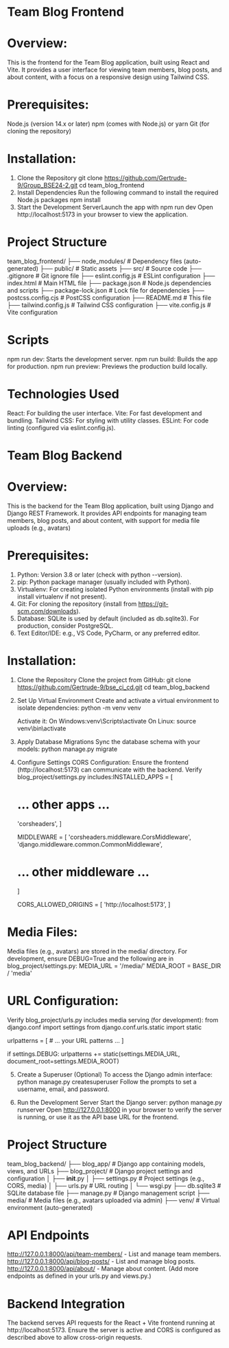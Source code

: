 # Team Blog Frontend 

# Overview:
This is the frontend for the Team Blog application, built using React and Vite. It provides a user interface for viewing team members, blog posts, and about content, with a focus on a responsive design using Tailwind CSS.

# Prerequisites:
Node.js (version 14.x or later)
npm (comes with Node.js) or yarn
Git (for cloning the repository)

# Installation:
1. Clone the Repository
   git clone https://github.com/Gertrude-9/Group_BSE24-2.git
   cd team_blog_frontend
2. Install Dependencies Run the following command to install the required Node.js packages
   npm install
3. Start the Development ServerLaunch the app with
   npm run dev
Open http://localhost:5173 in your browser to view the application.

# Project Structure
team_blog_frontend/
├── node_modules/         # Dependency files (auto-generated)
├── public/              # Static assets
├── src/                 # Source code
├── .gitignore           # Git ignore file
├── eslint.config.js     # ESLint configuration
├── index.html           # Main HTML file
├── package.json         # Node.js dependencies and scripts
├── package-lock.json    # Lock file for dependencies
├── postcss.config.cjs   # PostCSS configuration
├── README.md            # This file
├── tailwind.config.js   # Tailwind CSS configuration
├── vite.config.js       # Vite configuration

# Scripts
npm run dev: Starts the development server.
npm run build: Builds the app for production.
npm run preview: Previews the production build locally.

# Technologies Used
React: For building the user interface.
Vite: For fast development and bundling.
Tailwind CSS: For styling with utility classes.
ESLint: For code linting (configured via eslint.config.js).

# Team Blog Backend

# Overview:
This is the backend for the Team Blog application, built using Django and Django REST Framework. It provides API endpoints for managing team members, blog posts, and about content, with support for media file uploads (e.g., avatars)

# Prerequisites:
1. Python: Version 3.8 or later (check with python --version).
2. pip: Python package manager (usually included with Python).
3. Virtualenv: For creating isolated Python environments (install with pip install virtualenv if not present).
4. Git: For cloning the repository (install from https://git-scm.com/downloads).
5. Database: SQLite is used by default (included as db.sqlite3). For production, consider PostgreSQL.
6. Text Editor/IDE: e.g., VS Code, PyCharm, or any preferred editor.

# Installation:
1. Clone the Repository
   Clone the project from GitHub:
   git clone https://github.com/Gertrude-9/bse_ci_cd.git
   cd team_blog_backend
2. Set Up Virtual Environment
   Create and activate a virtual environment to isolate dependencies:
   python -m venv venv
   
   Activate it:
   On Windows:venv\Scripts\activate
   On Linux: source venv\bin\activate
3. Apply Database Migrations
   Sync the database schema with your models:
   python manage.py migrate
4. Configure Settings
   CORS Configuration: Ensure the frontend (http://localhost:5173) can communicate with the backend. Verify blog_project/settings.py includes:INSTALLED_APPS = [
    # ... other apps ...
    'corsheaders',
   ]

   MIDDLEWARE = [
    'corsheaders.middleware.CorsMiddleware',
    'django.middleware.common.CommonMiddleware',
    # ... other middleware ...
   ]

   CORS_ALLOWED_ORIGINS = [
    'http://localhost:5173',
   ]

# Media Files: 
Media files (e.g., avatars) are stored in the media/ directory. For development, ensure DEBUG=True and the following are in blog_project/settings.py:
MEDIA_URL = '/media/'
MEDIA_ROOT = BASE_DIR / 'media'

# URL Configuration:
Verify blog_project/urls.py includes media serving (for development):
from django.conf import settings
from django.conf.urls.static import static

urlpatterns = [
    # ... your URL patterns ...
]

if settings.DEBUG:
    urlpatterns += static(settings.MEDIA_URL, document_root=settings.MEDIA_ROOT)

5. Create a Superuser (Optional)
   To access the Django admin interface:
   python manage.py createsuperuser
   Follow the prompts to set a username, email, and password.

6. Run the Development Server
   Start the Django server:
   python manage.py runserver
   Open http://127.0.0.1:8000 in your browser to verify the server is running, or use it as the API base URL for the frontend.

# Project Structure
team_blog_backend/
├── blog_app/            # Django app containing models, views, and URLs
├── blog_project/        # Django project settings and configuration
│   ├── __init__.py
│   ├── settings.py      # Project settings (e.g., CORS, media)
│   ├── urls.py          # URL routing
│   └── wsgi.py
├── db.sqlite3           # SQLite database file
├── manage.py            # Django management script
├── media/               # Media files (e.g., avatars uploaded via admin)
├── venv/                # Virtual environment (auto-generated)

# API Endpoints
http://127.0.0.1:8000/api/team-members/ - List and manage team members.
http://127.0.0.1:8000/api/blog-posts/ - List and manage blog posts.
http://127.0.0.1:8000/api/about/ - Manage about content.
(Add more endpoints as defined in your urls.py and views.py.)

# Backend Integration
The backend serves API requests for the React + Vite frontend running at http://localhost:5173. Ensure the server is active and CORS is configured as described above to allow cross-origin requests.


   
   
   
